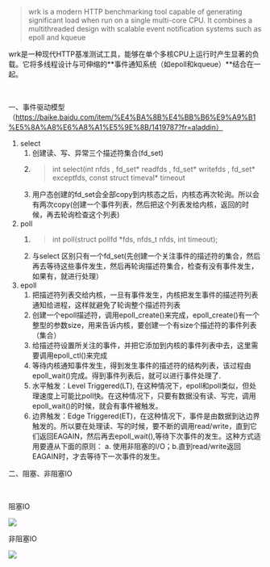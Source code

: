 > wrk is a modern HTTP benchmarking tool capable of generating significant load when run on a single multi-core CPU. It combines a multithreaded design with scalable event notification systems such as epoll and kqueue

wrk是一种现代HTTP基准测试工具，能够在单个多核CPU上运行时产生显著的负载。它将多线程设计与可伸缩的**事件通知系统（如epoll和kqueue）**结合在一起。

<br/>

一、事件驱动模型（https://baike.baidu.com/item/%E4%BA%8B%E4%BB%B6%E9%A9%B1%E5%8A%A8%E6%A8%A1%E5%9E%8B/1419787?fr=aladdin）

1. select
   1. 创建读、写、异常三个描述符集合(fd_set)
   2. > int select(int nfds ,
fd_set* readfds ,
fd_set* writefds ,
fd_set* exceptfds,
const struct timeval* timeout
   3. 用户态创建的fd_set会全部copy到内核态之后，内核态再次轮询。所以会有两次copy(创建一个事件列表，然后把这个列表发给内核，返回的时候，再去轮询检查这个列表)
2. poll
   1. > int poll(struct pollfd *fds, nfds_t nfds, int timeout);
   2. 与select 区别只有一个fd_set(先创建一个关注事件的描述符的集合，然后再去等待这些事件发生，然后再轮询描述符集合，检查有没有事件发生，如果有，就进行处理）
3. epoll
   1. 把描述符列表交给内核，一旦有事件发生，内核把发生事件的描述符列表通知给进程，这样就避免了轮询整个描述符列表
   2. 创建一个epoll描述符，调用epoll_create()来完成，epoll_create()有一个整型的参数size，用来告诉内核，要创建一个有size个描述符的事件列表（集合）
   3. 给描述符设置所关注的事件，并把它添加到内核的事件列表中去，这里需要调用epoll_ctl()来完成
   4. 等待内核通知事件发生，得到发生事件的描述符的结构列表，该过程由epoll_wait()完成。得到事件列表后，就可以进行事件处理了.
   5. 水平触发：Level Triggered(LT), 在这种情况下，epoll和poll类似，但处理速度上可能比poll快。在这种情况下，只要有数据没有读、写完，调用epoll_wait()的时候，就会有事件被触发。
   6. 边界触发：Edge Triggered(ET)，在这种情况下，事件是由数据到达边界触发的。所以要在处理读、写的时候，要不断的调用read/write，直到它们返回EAGAIN，然后再去epoll_wait(),等待下次事件的发生。这种方式适用要遵从下面的原则：
a. 使用非阻塞的I/O；b.直到read/write返回EAGAIN时，才去等待下一次事件的发生。

二、阻塞、非阻塞IO

<br/>

阻塞IO

![](https://img-blog.csdnimg.cn/d08289abdf4f4cc2a65817daaf67fba6.png?x-oss-process=image/watermark,type_d3F5LXplbmhlaQ,shadow_50,text_Q1NETiBAU2Fuc2lwaQ==,size_20,color_FFFFFF,t_70,g_se,x_16)

非阻塞IO

![](https://img-blog.csdnimg.cn/5b0ef41f29664a6d9dc7dfe7fe798867.png?x-oss-process=image/watermark,type_d3F5LXplbmhlaQ,shadow_50,text_Q1NETiBAU2Fuc2lwaQ==,size_20,color_FFFFFF,t_70,g_se,x_16)
